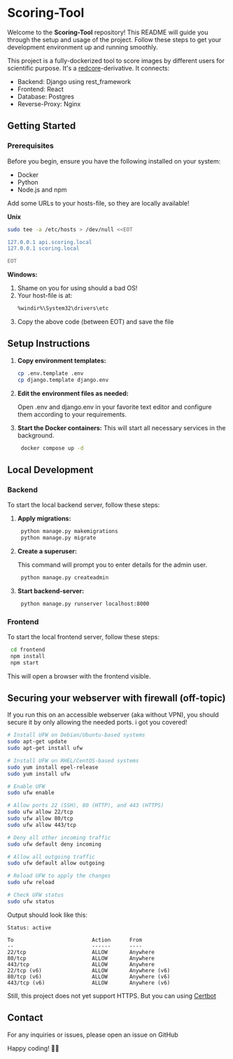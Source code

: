 # Scoring-Tool
Welcome to the **Scoring-Tool** repository! This README will guide you through the setup and usage of the project. Follow these steps to get your development environment up and running smoothly.

This project is a fully-dockerized tool to score images by different users for scientific purpose. It's a [redcore](https://github.com/RedCore161/redcore "redcore")-derivative. It connects:

* Backend: Django using rest_framework
* Frontend: React
* Database: Postgres
* Reverse-Proxy: Nginx

## Getting Started

### Prerequisites

Before you begin, ensure you have the following installed on your system:

- Docker
- Python
- Node.js and npm


Add some URLs to your hosts-file, so they are locally available!

**Unix**

   ```sh
   sudo tee -a /etc/hosts > /dev/null <<EOT
   
   127.0.0.1 api.scoring.local
   127.0.0.1 scoring.local   
  
   EOT
   ```

**Windows:**
1. Shame on you for using should a bad OS!
2. Your host-file is at:
   ```sh
   %windir%\System32\drivers\etc
   ```
3. Copy the above code (between EOT) and save the file


## Setup Instructions

1. **Copy environment templates:**

   ```sh
   cp .env.template .env
   cp django.template django.env
   ```


2. **Edit the environment files as needed:**

    Open .env and django.env in your favorite text editor and configure them according to your requirements.

3. **Start the Docker containers:**
   This will start all necessary services in the background.
   ```sh
    docker compose up -d
   ```

## Local Development
### Backend

To start the local backend server, follow these steps:

1. **Apply migrations:**

   ```sh
    python manage.py makemigrations
    python manage.py migrate
   ```

2. **Create a superuser:**
   
   This command will prompt you to enter details for the admin user.
   ```sh
    python manage.py createadmin
   ```

3. **Start backend-server:**
   ```sh
    python manage.py runserver localhost:8000
    ```
### Frontend

To start the local frontend server, follow these steps:
   ```sh
    cd frontend
    npm install
    npm start
   ```

This will open a browser with the frontend visible.

[comment]: <> (## License)
[comment]: <> (This project is licensed under the MIT License. See the LICENSE file for more details.)

## Securing your webserver with firewall (off-topic)
If you run this on an accessible webserver (aka without VPN), you should secure it by only allowing the needed ports. i got you covered!

   ```sh
   # Install UFW on Debian/Ubuntu-based systems
   sudo apt-get update
   sudo apt-get install ufw
   
   # Install UFW on RHEL/CentOS-based systems
   sudo yum install epel-release
   sudo yum install ufw
   
   # Enable UFW
   sudo ufw enable
   
   # Allow ports 22 (SSH), 80 (HTTP), and 443 (HTTPS)
   sudo ufw allow 22/tcp
   sudo ufw allow 80/tcp
   sudo ufw allow 443/tcp
   
   # Deny all other incoming traffic
   sudo ufw default deny incoming
   
   # Allow all outgoing traffic
   sudo ufw default allow outgoing
   
   # Reload UFW to apply the changes
   sudo ufw reload
   
   # Check UFW status
   sudo ufw status
   ```

Output should look like this:
   ```
   Status: active
   
   To                         Action      From
   --                         ------      ----
   22/tcp                     ALLOW       Anywhere
   80/tcp                     ALLOW       Anywhere
   443/tcp                    ALLOW       Anywhere
   22/tcp (v6)                ALLOW       Anywhere (v6)
   80/tcp (v6)                ALLOW       Anywhere (v6)
   443/tcp (v6)               ALLOW       Anywhere (v6)
   ```

Still, this project does not yet support HTTPS. But you can using [Certbot](https://certbot.eff.org/)


## Contact

For any inquiries or issues, please open an issue on GitHub

Happy coding! 🎉🚀
